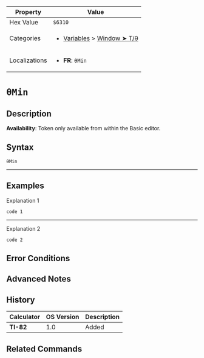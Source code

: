 | Property      | Value |
|---------------|-------|
| Hex Value     | `$6310`|
| Categories    | <ul><li>[Variables](<../categories/Variables.md>) > [Window ➤ T/θ](<../categories/Variables.md#Window ➤ T/θ>)</li></ul> |
| Localizations | <ul><li><b>FR</b>: `θMin`</li></ul> |

# `θMin`

## Description



<b>Availability</b>: Token only available from within the Basic editor.

## Syntax
`θMin`

<hr>

## Examples

Explanation 1
```ti-basic
code 1
```
---
Explanation 2
```ti-basic
code 2
```

## Error Conditions


## Advanced Notes


## History
| Calculator | OS Version | Description |
|------------|------------|-------------|
| <b>TI-82</b> | 1.0 | Added

## Related Commands

    